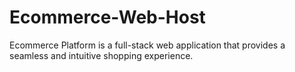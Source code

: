 # Ecommerce-Web-Host
Ecommerce Platform is a full-stack web application that provides a seamless and intuitive shopping experience.
